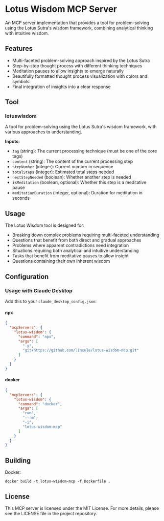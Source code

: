 # Lotus Wisdom MCP Server

An MCP server implementation that provides a tool for problem-solving using the Lotus Sutra's wisdom framework, combining analytical thinking with intuitive wisdom.

## Features

* Multi-faceted problem-solving approach inspired by the Lotus Sutra
* Step-by-step thought process with different thinking techniques
* Meditation pauses to allow insights to emerge naturally
* Beautifully formatted thought process visualization with colors and symbols
* Final integration of insights into a clear response

## Tool

### lotuswisdom

A tool for problem-solving using the Lotus Sutra's wisdom framework, with various approaches to understanding.

**Inputs:**

* `tag` (string): The current processing technique (must be one of the core tags)
* `content` (string): The content of the current processing step
* `stepNumber` (integer): Current number in sequence
* `totalSteps` (integer): Estimated total steps needed
* `nextStepNeeded` (boolean): Whether another step is needed
* `isMeditation` (boolean, optional): Whether this step is a meditative pause
* `meditationDuration` (integer, optional): Duration for meditation in seconds

## Usage

The Lotus Wisdom tool is designed for:

* Breaking down complex problems requiring multi-faceted understanding
* Questions that benefit from both direct and gradual approaches
* Problems where apparent contradictions need integration
* Situations requiring both analytical and intuitive understanding
* Tasks that benefit from meditative pauses to allow insight
* Questions containing their own inherent wisdom

## Configuration

### Usage with Claude Desktop

Add this to your `claude_desktop_config.json`:

#### npx

```json
{
  "mcpServers": {
    "lotus-wisdom": {
      "command": "npx",
      "args": [
        "-y", 
        "git+https://github.com/linxule/lotus-wisdom-mcp.git"
      ]
    }
  }
}
```

#### docker

```json
{
  "mcpServers": {
    "lotus-wisdom": {
      "command": "docker",
      "args": [
        "run",
        "--rm",
        "-i",
        "lotus-wisdom-mcp"
      ]
    }
  }
}
```

## Building

Docker:

```
docker build -t lotus-wisdom-mcp -f Dockerfile .
```

## License

This MCP server is licensed under the MIT License. For more details, please see the LICENSE file in the project repository. 